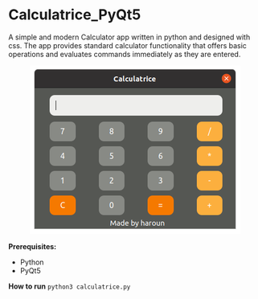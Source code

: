 # Calculatrice_PyQt5

A simple and modern Calculator app written in python and designed with css. The app provides standard calculator functionality that offers basic operations and evaluates commands immediately as they are entered.



<p align="center">
  <img src="https://raw.githubusercontent.com/hraouak/Calculatrice_PyQt5/main/Screenshot.png" />
</p>


**Prerequisites:**
- Python
- PyQt5

**How to run**
`python3 calculatrice.py`
